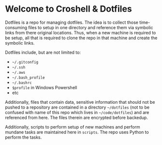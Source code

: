 
# Welcome to Croshell & Dotfiles
Dotfiles is a repo for managing dotfiles. The idea is to collect those time-consuming files to setup in one directory and reference them via symbolic links from there original locations. Thus, when a new machine is required to be setup, all that is required to clone the repo in that machine and create the symbolic links.

Dotfiles include, but are not limited to:
* `~/.gitconfig`
* `~/.ssh`
* `~/.aws`
* `~/.bash_profile`
* `~/.bashrc`
* `$profile` in Windows Powershell
* etc

Additionally, files that contain data, sensitive information that should not be pushed to a repository are contained in a directory `~/dotfiles` (not to be confused with name of this repo which lives in `~/code/dotfiles`) and are referenced from here. The files therein are encrypted before backedup.

Additionally, scripts to perform setup of new machines and perform mundane tasks are maintained here in `scripts`. The repo uses Python to perform the tasks.

